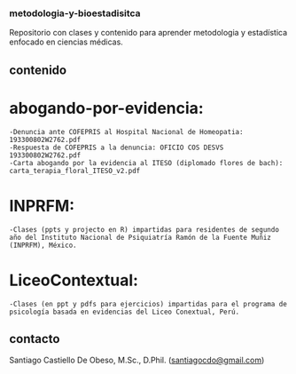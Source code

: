 ### metodologia-y-bioestadisitca ###

Repositorio con clases y contenido para aprender metodologia y estadística enfocado en ciencias médicas.


## contenido ## 

# abogando-por-evidencia: #
    -Denuncia ante COFEPRIS al Hospital Nacional de Homeopatia: 193300802W2762.pdf
    -Respuesta de COFEPRIS a la denuncia: OFICIO COS DESVS 193300802W2762.pdf
    -Carta abogando por la evidencia al ITESO (diplomado flores de bach): carta_terapia_floral_ITESO_v2.pdf

# INPRFM: #
    -Clases (ppts y projecto en R) impartidas para residentes de segundo año del Instituto Nacional de Psiquiatría Ramón de la Fuente Muñiz (INPRFM), México.
    
# LiceoContextual: #
    -Clases (en ppt y pdfs para ejercicios) impartidas para el programa de psicología basada en evidencias del Liceo Conextual, Perú.


## contacto ## 

Santiago Castiello De Obeso, M.Sc., D.Phil. (santiagocdo@gmail.com)
